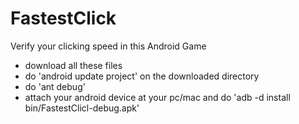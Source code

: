 FastestClick
============

Verify your clicking speed in this Android Game

- download all these files
- do 'android update project' on the downloaded directory
- do 'ant debug'
- attach your android device at your pc/mac and do 'adb -d install bin/FastestClicl-debug.apk'
